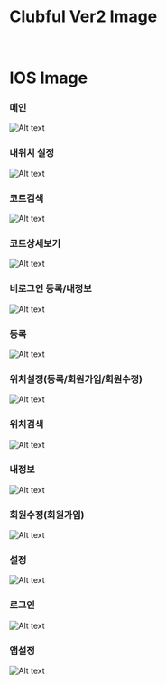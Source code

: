 # Clubful Ver2 Image
<br>


# IOS Image

### 메인<br>
![Alt text](01.png)
<br>
### 내위치 설정<br>
![Alt text](02.png)
<br>
### 코트검색<br>
![Alt text](03.png)
<br>
### 코트상세보기<br>
![Alt text](04.png)
<br>
### 비로그인 등록/내정보<br>
![Alt text](05.png)
<br>
### 등록<br>
![Alt text](06.png)
<br>
### 위치설정(등록/회원가입/회원수정)<br>
![Alt text](07.png)
<br>
### 위치검색<br>
![Alt text](08.png)
<br>
### 내정보<br>
![Alt text](09.png)
<br>
### 회원수정(회원가입)<br>
![Alt text](10.png)
<br>
### 설정<br>
![Alt text](11.png)
<br>
### 로그인<br>
![Alt text](12.png)
<br>
### 앱설정<br>
![Alt text](13.png)

